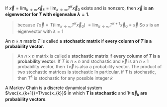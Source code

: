 If $\overrightarrow{x}=\lim_{k\to\infty}\overrightarrow{x}_{k}=\lim_{k\to\infty}T^k\overrightarrow{x}_{0}$ exists and is nonzero, then $\vec{x}$ is **an eigenvector for $T$ with eigenvalue $\lambda = 1$**. 
> because  $T\overrightarrow{x}=T\left(\lim_{k\to\infty}T^{k}\overrightarrow{x}_{0}\right)$
> $=\lim_{k\to\infty}T^{k+1}\vec{x}_{0}$
> = $\vec{x}$
> So $x$ is an eigenvector with $\lambda = 1$


An $n \times n$ matrix $T$ is called a **stochastic matrix** if **every column of $T$ is a probability vector**.
> An $n \times n$ matrix  is called a **stochastic matrix** if **every column of $T$ is a probability vector**.
> If $T$ is $n \times n$ and stochastic and $\vec{v}$ is an $n \times 1$ probability vector, then $T \vec{v}$ is also a probability vector.
> The product of two stochastic matrices is stochastic
> In particular, if $T$ is stochastic, then $T^k$ is stochastic for any possible integer $k$

A Markov Chain is a discrete dynamical system $\vec{x_{k+1}}=T\vec{x_{k}}$ in which **$T$ is stochastic** and **1::$\vec{x}_k$ are probability vectors**.

